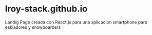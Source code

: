 # lroy-stack.github.io
Landig Page creada con React.js para una aplicacion smartphone para eskiadores y snowboarders
